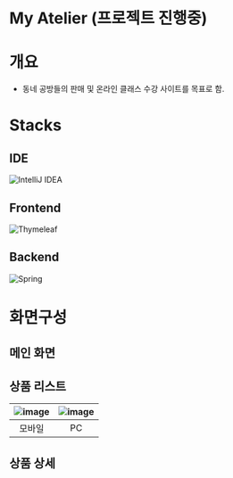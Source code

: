 # My Atelier (프로젝트 진행중)
# 개요
- 동네 공방들의 판매 및 온라인 클래스 수강 사이트를 목표로 함.
# Stacks
## IDE
![IntelliJ IDEA](https://img.shields.io/badge/IntelliJIDEA-000000.svg?style=for-the-badge&logo=intellij-idea&logoColor=white)
## Frontend
![Thymeleaf](https://img.shields.io/badge/Thymeleaf-%23005C0F.svg?style=for-the-badge&logo=Thymeleaf&logoColor=white)


## Backend
![Spring](https://img.shields.io/badge/spring-%236DB33F.svg?style=for-the-badge&logo=spring&logoColor=white)

# 화면구성

## 메인 화면

## 상품 리스트
|![image](https://github.com/sailer10/my-atelier/assets/80940663/03738d9d-8482-4e1a-a237-dbe3a4dbc559) |![image](https://github.com/sailer10/my-atelier/assets/80940663/8c990ead-d62f-4468-8d93-c200d2d79c1a)
|:---:|:---:|
|모바일|PC|


## 상품 상세
